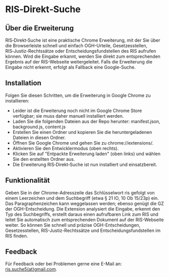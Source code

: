 # RIS‑Direkt‑Suche

## Über die Erweiterung

RIS‑Direkt‑Suche ist eine praktische Chrome Erweiterung, mit der Sie über die Browserleiste schnell und einfach OGH-Urteile, Gesetzesstellen, RIS‑Justiz-Rechtssätze oder Entscheidungsfundstellen des RIS aufrufen können. Wird die Eingabe erkannt, werden Sie direkt zum entsprechenden Ergebnis auf der RIS-Webseite weitergeleitet. Falls die Erweiterung die Eingabe nicht erkennt, erfolgt als Fallback eine Google-Suche.

## Installation
Folgen Sie diesen Schritten, um die Erweiterung in Google Chrome zu installieren:

 - Leider ist die Erweiterung noch nicht im Google Chrome Store
   verfügbar; sie muss daher manuell installiert werden.
 - Laden Sie die folgenden Dateien aus der Repo herunter: manifest.json,
   background.js, content.js  
 - Erstellen Sie einen Ordner und kopieren Sie die heruntergeladenen   
   Dateien in diesen Ordner.
 - Öffnen Sie Google Chrome und gehen Sie zu
   chrome://extensions/.
 - Aktivieren Sie den Entwicklermodus (oben
   rechts).
 - Klicken Sie auf "Entpackte Erweiterung laden" (oben links)
   und wählen Sie den erstellten Ordner aus.
 - Die Erweiterung RIS‑Direkt‑Suche ist nun installiert und einsatzbereit.

## Funktionalität
Geben Sie in der Chrome-Adresszeile das Schlüsselwort ris gefolgt von einem Leerzeichen und dem Suchbegriff (etwa § 21 IO, 10 Ob 15/23p) ein. Das Paragraphenzeichen kann weggelassen werden; ebenso genügt die GZ der OGH-Entscheidung. Die Extension analysiert die Eingabe, erkennt den Typ des Suchbegriffs, erstellt daraus einen aufrufbaren Link zum RIS und leitet Sie automatisch zum entsprechenden Dokument auf der RIS-Webseite weiter. So können Sie schnell und präzise OGH-Entscheidungen, Gesetzesstellen, RIS-Justiz-Rechtssätze und Entscheidungsfundstellen im RIS finden.

## Feedback
Für Feedback oder bei Problemen gerne eine E-Mail an: [ris.suche5(at)gmail.com](mailto:ris.suche5@gmail.com).
